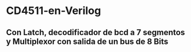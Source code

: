 # CD4511-en-Verilog
## Con Latch, decodificador de bcd a 7 segmentos y Multiplexor con salida de un bus de 8 Bits

